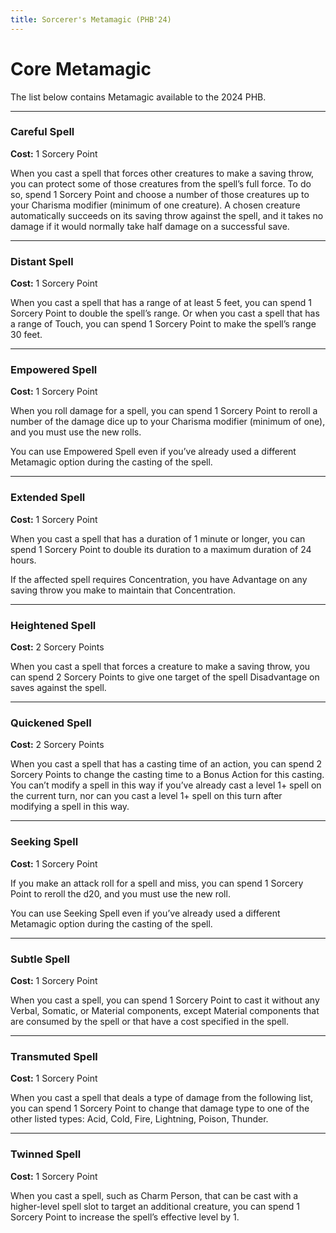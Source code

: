 ```yaml
---
title: Sorcerer's Metamagic (PHB'24)
---
```


# Core Metamagic

The list below contains Metamagic available to the 2024 PHB.

---

### Careful Spell

**Cost:** 1 Sorcery Point

When you cast a spell that forces other creatures to make a saving throw, you can protect some of those creatures from the spell’s full force. To do so, spend 1 Sorcery Point and choose a number of those creatures up to your Charisma modifier (minimum of one creature). A chosen creature automatically succeeds on its saving throw against the spell, and it takes no damage if it would normally take half damage on a successful save.

---

### Distant Spell

**Cost:** 1 Sorcery Point

When you cast a spell that has a range of at least 5 feet, you can spend 1 Sorcery Point to double the spell’s range. Or when you cast a spell that has a range of Touch, you can spend 1 Sorcery Point to make the spell’s range 30 feet.

---

### Empowered Spell

**Cost:** 1 Sorcery Point

When you roll damage for a spell, you can spend 1 Sorcery Point to reroll a number of the damage dice up to your Charisma modifier (minimum of one), and you must use the new rolls.

You can use Empowered Spell even if you’ve already used a different Metamagic option during the casting of the spell.

---

### Extended Spell

**Cost:** 1 Sorcery Point

When you cast a spell that has a duration of 1 minute or longer, you can spend 1 Sorcery Point to double its duration to a maximum duration of 24 hours.

If the affected spell requires Concentration, you have Advantage on any saving throw you make to maintain that Concentration.

---

### Heightened Spell

**Cost:** 2 Sorcery Points

When you cast a spell that forces a creature to make a saving throw, you can spend 2 Sorcery Points to give one target of the spell Disadvantage on saves against the spell.

---

### Quickened Spell

**Cost:** 2 Sorcery Points

When you cast a spell that has a casting time of an action, you can spend 2 Sorcery Points to change the casting time to a Bonus Action for this casting. You can’t modify a spell in this way if you’ve already cast a level 1+ spell on the current turn, nor can you cast a level 1+ spell on this turn after modifying a spell in this way.

---

### Seeking Spell

**Cost:** 1 Sorcery Point

If you make an attack roll for a spell and miss, you can spend 1 Sorcery Point to reroll the d20, and you must use the new roll.

You can use Seeking Spell even if you’ve already used a different Metamagic option during the casting of the spell.

---

### Subtle Spell

**Cost:** 1 Sorcery Point

When you cast a spell, you can spend 1 Sorcery Point to cast it without any Verbal, Somatic, or Material components, except Material components that are consumed by the spell or that have a cost specified in the spell.

---

### Transmuted Spell

**Cost:** 1 Sorcery Point

When you cast a spell that deals a type of damage from the following list, you can spend 1 Sorcery Point to change that damage type to one of the other listed types: Acid, Cold, Fire, Lightning, Poison, Thunder.

---

### Twinned Spell

**Cost:** 1 Sorcery Point

When you cast a spell, such as Charm Person, that can be cast with a higher-level spell slot to target an additional creature, you can spend 1 Sorcery Point to increase the spell’s effective level by 1.